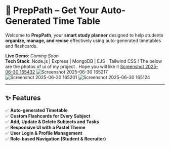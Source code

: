 # 📘 PrepPath – Get Your Auto-Generated Time Table

Welcome to **PrepPath**, your **smart study planner** designed to help students **organize, manage, and revise** effectively using auto-generated timetables and flashcards.

**Live Demo**: _Coming Soon_  
**Tech Stack**: Node.js | Express | MongoDB | EJS | Tailwind CSS  !
The below are the photos of ui of my project . Hope you will like it
[Screenshot 2025-06-30 165432](https://github.com/user-attachments/assets/b759e566-ea8f-4345-b509-f5f1787e4147)
![Screenshot 2025-06-30 165217](https://github.com/user-attachments/assets/73e1c651-71e5-43d4-b3f0-511baa830978)
![Screenshot 2025-06-30 165201](https://github.com/user-attachments/assets/b192b3bf-5ad4-4b3c-a997-41cd17eddb75)
![Screenshot 2025-06-30 165124](https://github.com/user-attachments/assets/f9237744-f909-43de-9f04-0c043df36557)


---

## ✨ Features

✅ **Auto-generated Timetable**  
✅ **Custom Flashcards for Every Subject**  
✅ **Add, Update & Delete Subjects and Tasks**  
✅ **Responsive UI with a Pastel Theme**  
✅ **User Login & Profile Management**  
✅ **Role-based Navigation (Student & Recruiter)**
